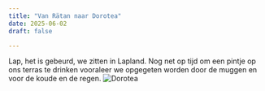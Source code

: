 ```yaml
---
title: "Van Rätan naar Dorotea"
date: 2025-06-02
draft: false

---
```


Lap, het is gebeurd, we zitten in Lapland.
Nog net op tijd om een pintje op ons terras te drinken vooraleer we opgegeten worden door de muggen en voor de koude en de regen.
![Dorotea](/images/2025-06-02-Dorotea.JPG)

